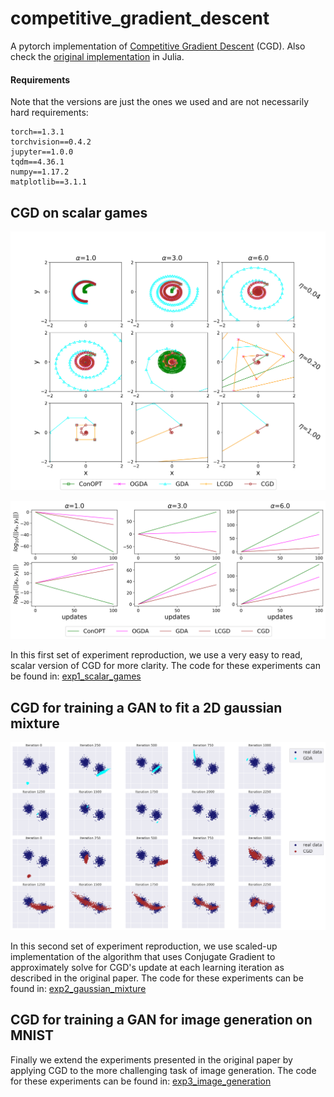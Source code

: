 # competitive_gradient_descent
A pytorch implementation of [Competitive Gradient Descent](https://arxiv.org/abs/1905.12103) (CGD). Also check the [original implementation](https://github.com/f-t-s/CGD) in Julia.

#### Requirements

Note that the versions are just the ones we used and are not necessarily hard requirements:
```
torch==1.3.1
torchvision==0.4.2
jupyter==1.0.0
tqdm==4.36.1
numpy==1.17.2
matplotlib==3.1.1
```

## CGD on scalar games

![First game](exp1_scalar_games/scalar_game1.png)

![Second and third games](exp1_scalar_games/scalar_games23.png)

In this first set of experiment reproduction, we use a very easy to read, scalar version of CGD for more clarity. The code for these experiments can be found in: [exp1_scalar_games](exp1_scalar_games/scalar_games.ipynb)

## CGD for training a GAN to fit a 2D gaussian mixture

![Gaussian mixture](exp2_gaussian_mixture/gan_gaussianMixture.png)

In this second set of experiment reproduction, we use scaled-up implementation of the algorithm that uses Conjugate Gradient to approximately solve for CGD's update at each learning iteration as described in the original paper. The code for these experiments can be found in: [exp2_gaussian_mixture](exp2_gaussian_mixture/CGD_vs_GDA_GaussianMixture_GAN.ipynb)


## CGD for training a GAN for image generation on MNIST

Finally we extend the experiments presented in the original paper by applying CGD to the more challenging task of image generation. The code for these experiments can be found in: [exp3_image_generation](exp3_image_generation)
